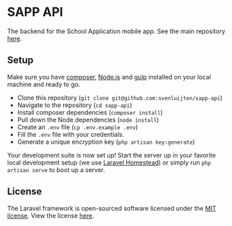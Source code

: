 # SAPP API
The backend for the School Application mobile app. See the main repository
[here](https://github.com/svenluijten/sapp).

## Setup
Make sure you have [composer](https://getcomposer.org), [Node.js](https://nodejs.org/en/)
and [gulp](http://gulpjs.com/) installed on your local machine and ready to go.

- Clone this repository (`git clone git@github.com:svenluijten/sapp-api`)
- Navigate to the repository (`cd sapp-api`)
- Install composer dependencies (`composer install`)
- Pull down the Node dependencies (`node install`)
- Create an `.env` file (`cp .env.example .env`)
- Fill the `.env` file with your credentials.
- Generate a unique encryption key (`php artisan key:generate`)

Your development suite is now set up! Start the server up in your favorite local
development setup (we use [Laravel Homestead](https://laravel.com/docs/5.2/homestead))
or simply run `php artisan serve` to boot up a server.

## License
The Laravel framework is open-sourced software licensed under the [MIT license](http://opensource.org/licenses/MIT).
View the license [here](LICENSE.md).

